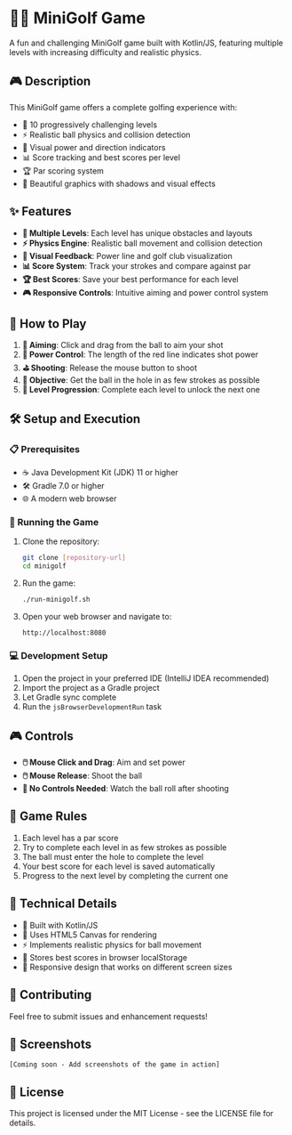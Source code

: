# 🏌️‍♂️ MiniGolf Game

A fun and challenging MiniGolf game built with Kotlin/JS, featuring multiple levels with increasing difficulty and realistic physics.

## 🎮 Description

This MiniGolf game offers a complete golfing experience with:
- 🎯 10 progressively challenging levels
- ⚡ Realistic ball physics and collision detection
- 🎨 Visual power and direction indicators
- 📊 Score tracking and best scores per level
- 🏆 Par scoring system
- 🌟 Beautiful graphics with shadows and visual effects

## ✨ Features

- **🎲 Multiple Levels**: Each level has unique obstacles and layouts
- **⚡ Physics Engine**: Realistic ball movement and collision detection
- **🎨 Visual Feedback**: Power line and golf club visualization
- **📊 Score System**: Track your strokes and compare against par
- **🏆 Best Scores**: Save your best performance for each level
- **🎮 Responsive Controls**: Intuitive aiming and power control system

## 🎯 How to Play

1. **🎯 Aiming**: Click and drag from the ball to aim your shot
2. **💪 Power Control**: The length of the red line indicates shot power
3. **⛳ Shooting**: Release the mouse button to shoot
4. **🎯 Objective**: Get the ball in the hole in as few strokes as possible
5. **🚀 Level Progression**: Complete each level to unlock the next one

## 🛠️ Setup and Execution

### 📋 Prerequisites

- ☕ Java Development Kit (JDK) 11 or higher
- 🛠️ Gradle 7.0 or higher
- 🌐 A modern web browser

### 🚀 Running the Game

1. Clone the repository:
   ```bash
   git clone [repository-url]
   cd minigolf
   ```

2. Run the game:
   ```bash
   ./run-minigolf.sh
   ```

3. Open your web browser and navigate to:
   ```
   http://localhost:8080
   ```

### 💻 Development Setup

1. Open the project in your preferred IDE (IntelliJ IDEA recommended)
2. Import the project as a Gradle project
3. Let Gradle sync complete
4. Run the `jsBrowserDevelopmentRun` task

## 🎮 Controls

- **🖱️ Mouse Click and Drag**: Aim and set power
- **🖱️ Mouse Release**: Shoot the ball
- **👀 No Controls Needed**: Watch the ball roll after shooting

## 📜 Game Rules

1. Each level has a par score
2. Try to complete each level in as few strokes as possible
3. The ball must enter the hole to complete the level
4. Your best score for each level is saved automatically
5. Progress to the next level by completing the current one

## 🔧 Technical Details

- 🚀 Built with Kotlin/JS
- 🎨 Uses HTML5 Canvas for rendering
- ⚡ Implements realistic physics for ball movement
- 💾 Stores best scores in browser localStorage
- 📱 Responsive design that works on different screen sizes

## 🤝 Contributing

Feel free to submit issues and enhancement requests!

## 📸 Screenshots

```
[Coming soon - Add screenshots of the game in action]
```

## 📝 License

This project is licensed under the MIT License - see the LICENSE file for details.
